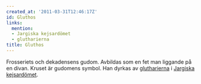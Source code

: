 ```yaml
---
created_at: '2011-03-31T12:46:17Z'
id: Gluthos
links:
  mention:
  - Jargiska kejsardömet
  - glutharierna
title: Gluthos
---
```


Frosseriets och dekadensens gudom. Avbildas som en fet man liggande på en divan. Kruset är gudomens
symbol. Han dyrkas av [glutharierna] i [Jargiska kejsardömet].

  [glutharierna]: glutharierna
  [Jargiska kejsardömet]: Jargiska_kejsardömet
